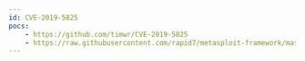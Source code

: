 ```yaml
---
id: CVE-2019-5825
pocs:
    - https://github.com/timwr/CVE-2019-5825
    - https://raw.githubusercontent.com/rapid7/metasploit-framework/master/modules/exploits/multi/browser/chrome_array_map.rb
---
```

